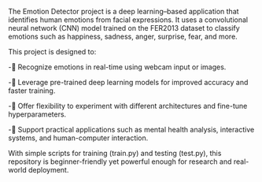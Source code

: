 The Emotion Detector project is a deep learning–based application that identifies human emotions from facial expressions. It uses a convolutional neural network (CNN) model trained on the FER2013 dataset
 to classify emotions such as happiness, sadness, anger, surprise, fear, and more.

This project is designed to:

-🎯 Recognize emotions in real-time using webcam input or images.

-🧠 Leverage pre-trained deep learning models for improved accuracy and faster training.

-🔧 Offer flexibility to experiment with different architectures and fine-tune hyperparameters.

-🚀 Support practical applications such as mental health analysis, interactive systems, and human-computer interaction.

With simple scripts for training (train.py) and testing (test.py), this repository is beginner-friendly yet powerful enough for research and real-world deployment.
 
